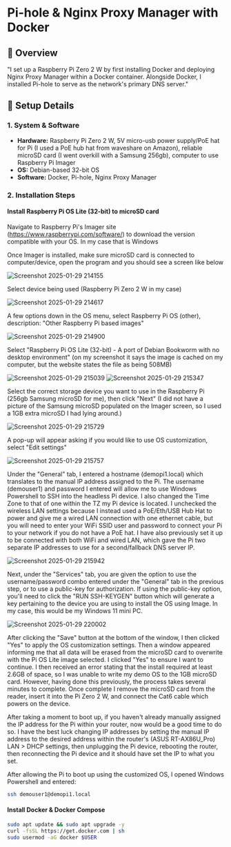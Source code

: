 # Pi-hole & Nginx Proxy Manager with Docker

## 📝 Overview  
"I set up a Raspberry Pi Zero 2 W by first installing Docker and deploying Nginx Proxy Manager within a Docker container. Alongside Docker, I installed Pi-hole to serve as the network's primary DNS server."

## 🔧 Setup Details  
### **1. System & Software**  
- **Hardware:** Raspberry Pi Zero 2 W, 5V micro-usb power supply/PoE hat for Pi (I used a PoE hub hat from waveshare on Amazon), reliable microSD card (I went overkill with a Samsung 256gb), computer to use Raspberry Pi Imager
- **OS:** Debian-based 32-bit OS  
- **Software:** Docker, Pi-hole, Nginx Proxy Manager  

### **2. Installation Steps**  
#### **Install Raspberry Pi OS Lite (32-bit) to microSD card**
Navigate to Raspberry Pi's Imager site (https://www.raspberrypi.com/software/) to download the version compatible with your OS. In my case that is Windows

Once Imager is installed, make sure microSD card is connected to computer/device, open the program and you should see a screen like below

![Screenshot 2025-01-29 214155](https://github.com/user-attachments/assets/7bddf448-4601-4ce8-be58-4aa3006bdafb)

Select device being used (Raspberry Pi Zero 2 W in my case)

![Screenshot 2025-01-29 214617](https://github.com/user-attachments/assets/928a32de-650e-4d9d-8769-89280c99b6f4)

A few options down in the OS menu, select Raspberry Pi OS (other), description: "Other Raspberry Pi based images"

![Screenshot 2025-01-29 214900](https://github.com/user-attachments/assets/ccde06d9-35ab-4e89-86e9-97e71250f0ee)

Select "Raspberry Pi OS Lite (32-bit) - A port of Debian Bookworm with no desktop environment" (on my screenshot it says the image is cached on my computer, but the website states the file as being 508MB)

![Screenshot 2025-01-29 215039](https://github.com/user-attachments/assets/f05cf9f4-a379-46c7-860c-02dd7cab978c)
![Screenshot 2025-01-29 215347](https://github.com/user-attachments/assets/6e0add5b-9934-47a2-b159-9169e2208c65)

Select the correct storage device you want to use in the Raspberry Pi (256gb Samsung microSD for me), then click "Next" (I did not have a picture of the Samsung microSD populated on the Imager screen, so I used a 1GB extra microSD I had lying around.)

![Screenshot 2025-01-29 215729](https://github.com/user-attachments/assets/5c6f041e-b4ac-4345-8e63-0191e85a2260)

A pop-up will appear asking if you would like to use OS customization, select "Edit settings"

![Screenshot 2025-01-29 215757](https://github.com/user-attachments/assets/a996be5b-fbaa-4c54-9c83-cc8b031de327)

Under the "General" tab, I entered a hostname (demopi1.local) which translates to the manual IP address assigned to the Pi. 
The username (demouser1) and password I entered will allow me to use Windows Powershell to SSH into the headless Pi device.
I also changed the Time Zone to that of one within the TZ my Pi device is located. 
I unchecked the wireless LAN settings because I instead used a PoE/Eth/USB Hub Hat to power and give me a wired LAN connection with one ethernet cable, but you will need to enter your WiFi SSID user and password to connect your Pi to your network if you do not have a PoE hat. 
I have also previously set it up to be connected with both WiFi and wired LAN, which gave the Pi two separate IP addresses to use for a second/fallback DNS server IP. 

![Screenshot 2025-01-29 215942](https://github.com/user-attachments/assets/20ebbad4-ae23-4a70-9d34-828139ffe570)

Next, under the "Services" tab, you are given the option to use the username/password combo entered under the "General" tab in the previous step, or to use a public-key for authorization. 
If using the public-key option, you'll need to click the "RUN SSH-KEYGEN" button which will generate a key pertaining to the device you are using to install the OS using Image. In my case, this would be my Windows 11 mini PC.

![Screenshot 2025-01-29 220002](https://github.com/user-attachments/assets/c29551f9-b823-4e10-a86a-ef4273ece491)

After clicking the "Save" button at the bottom of the window, I then clicked "Yes" to apply the OS customization settings.
Then a window appeared informing me that all data will be erased from the microSD card to overwrite with the Pi OS Lite image selected. I clicked "Yes" to ensure I want to continue. 
I then received an error stating that the install required at least 2.6GB of space, so I was unable to write my demo OS to the 1GB microSD card.
However, having done this previously, the process takes several minutes to complete. Once complete I remove the microSD card from the reader, insert it into the Pi Zero 2 W, and connect the Cat6 cable which powers on the device.

After taking a moment to boot up, if you haven't already manually assigned the IP address for the Pi within your router, now would be a good time to do so. I have the best luck changing IP addresses by setting the manual IP address to the desired address within the router's (ASUS RT-AX86U_Pro) LAN > DHCP settings, then unplugging the Pi device, rebooting the router, then reconnecting the Pi device and it should have set the IP to what you set.

After allowing the Pi to boot up using the customized OS, I opened Windows Powershell and entered:
```bash 
ssh demouser1@demopi1.local
```
#### **Install Docker & Docker Compose**  
```bash
sudo apt update && sudo apt upgrade -y
curl -fsSL https://get.docker.com | sh
sudo usermod -aG docker $USER
